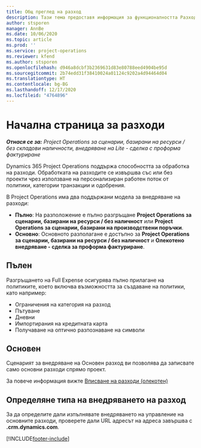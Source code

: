```yaml
---
title: Общ преглед на разход
description: Тази тема предоставя информация за функционалността Разход в Project Operations.
author: stsporen
manager: AnnBe
ms.date: 10/06/2020
ms.topic: article
ms.prod: ''
ms.service: project-operations
ms.reviewer: kfend
ms.author: stsporen
ms.openlocfilehash: d946a8dcbf3b2369631d83e80788eed4904be95d
ms.sourcegitcommit: 2b74edd31f38410024a01124c9202a4d94464d04
ms.translationtype: HT
ms.contentlocale: bg-BG
ms.lasthandoff: 12/17/2020
ms.locfileid: "4764896"
---
```

# <a name="expense-home-page"></a>Начална страница за разходи

_**Отнася се за:** Project Operations за сценарии, базирани на ресурси / без складови наличности, внедряване на Lite - сделка с проформа фактуриране_


Dynamics 365 Project Operations поддържа способността за обработка на разходи. Обработката на разходите се извършва със или без проекти чрез използване на персонализиран работен поток от политики, категории транзакции и одобрения.

В Project Operations има два поддържани модела за внедряване на разходи: 

- **Пълно**: На разположение е пълно разгръщане **Project Operations за сценарии, базирани на ресурси / без наличност** или **Project Operations за сценарии, базирани на производствени поръчки**.
- **Основно**: Основното разполагане е достъпно за **Project Operations за сценарии, базирани на ресурси / без наличност** и **Олекотено внедряване - сделка за проформа фактуриране**.

## <a name="full"></a>Пълен 
Разгръщането на Full Expense осигурява пълно прилагане на политиките, което включва възможността за създаване на политики, като например:

  - Ограничения на категория на разход
  - Пътуване
  - Дневни
  - Импортирания на кредитната карта
  - Получаване на оптично разпознаване на символи

## <a name="basic"></a>Основен 
Сценарият за внедряване на Основен разход ви позволява да записвате само основни разходи спрямо проект. 

За повече информация вижте [Вписване на разходи (олекотен)](basic-expense.md)

## <a name="determine-your-expense-deployment"></a>Определяне типа на внедряването на разход
За да определите дали изпълнявате внедряването на управление на основните разходи, проверете дали URL адресът на адреса завършва с **.crm.dynamics.com**. 


[!INCLUDE[footer-include](../includes/footer-banner.md)]